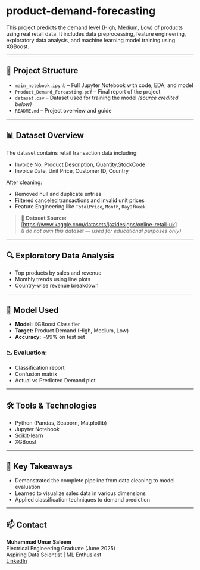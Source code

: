 # product-demand-forecasting

This project predicts the demand level (High, Medium, Low) of products using real retail data. It includes data preprocessing, feature engineering, exploratory data analysis, and machine learning model training using XGBoost.

---

## 📂 Project Structure

- `main_notebook.ipynb` – Full Jupyter Notebook with code, EDA, and model
- `Product_Demand_Forcasting.pdf` – Final report of the project
- `dataset.csv` – Dataset used for training the model *(source credited below)*
- `README.md` – Project overview and guide

---

## 📊 Dataset Overview

The dataset contains retail transaction data including:

- Invoice No, Product Description, Quantity,StockCode
- Invoice Date, Unit Price, Customer ID, Country

After cleaning:
- Removed null and duplicate entries
- Filtered canceled transactions and invalid unit prices
- Feature Engineering like `TotalPrice`, `Month`, `DayOfWeek`

> 📌 **Dataset Source:**  
> [https://www.kaggle.com/datasets/jazidesigns/online-retail-uk]  
> *(I do not own this dataset — used for educational purposes only)*

---

## 🔍 Exploratory Data Analysis

- Top products by sales and revenue
- Monthly trends using line plots
- Country-wise revenue breakdown

---

## 🧠 Model Used

- **Model:** XGBoost Classifier
- **Target:** Product Demand (High, Medium, Low)
- **Accuracy:** ~99% on test set

### 📉 Evaluation:
- Classification report
- Confusion matrix
- Actual vs Predicted Demand plot

---

## 🛠️ Tools & Technologies

- Python (Pandas, Seaborn, Matplotlib)
- Jupyter Notebook
- Scikit-learn
- XGBoost

---

## 📌 Key Takeaways

- Demonstrated the complete pipeline from data cleaning to model evaluation
- Learned to visualize sales data in various dimensions
- Applied classification techniques to demand prediction

---

## 📫 Contact

**Muhammad Umar Saleem**  
Electrical Engineering Graduate (June 2025)  
Aspiring Data Scientist | ML Enthusiast  
[LinkedIn](www.linkedin.com/in/umarsaleem49)

